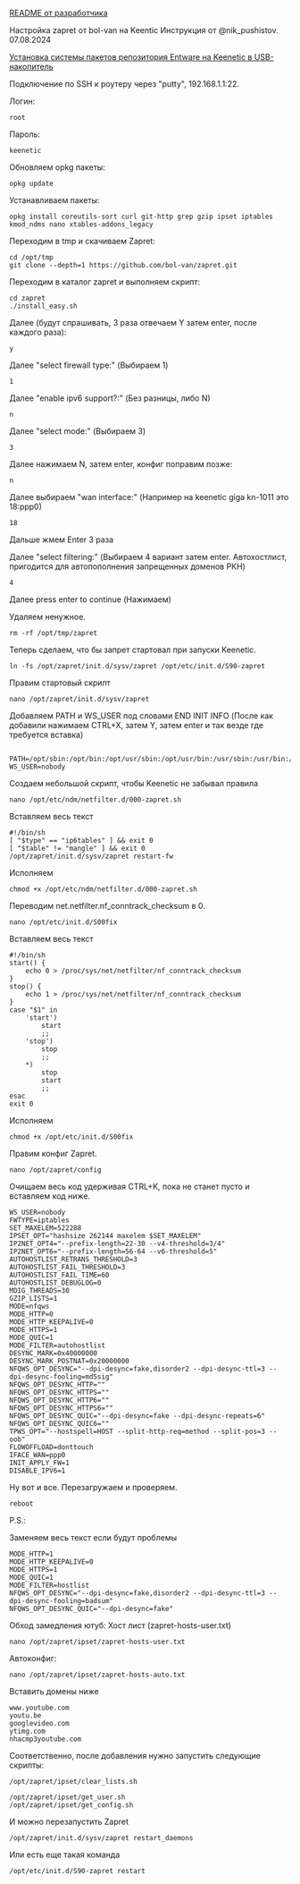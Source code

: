 [README от разработчика](https://github.com/nikrays/Zapret-on-Keenetic/blob/master/docs/readme.txt)



Настройка zapret от bol-van на Keentic
Инструкция от @nik_pushistov. 07.08.2024

[Установка системы пакетов репозитория Entware на Keenetic в USB-накопитель](https://help.keenetic.com/hc/ru/articles/360021214160-%D0%A3%D1%81%D1%82%D0%B0%D0%BD%D0%BE%D0%B2%D0%BA%D0%B0-%D1%81%D0%B8%D1%81%D1%82%D0%B5%D0%BC%D1%8B-%D0%BF%D0%B0%D0%BA%D0%B5%D1%82%D0%BE%D0%B2-%D1%80%D0%B5%D0%BF%D0%BE%D0%B7%D0%B8%D1%82%D0%BE%D1%80%D0%B8%D1%8F-Entware-%D0%BD%D0%B0-USB-%D0%BD%D0%B0%D0%BA%D0%BE%D0%BF%D0%B8%D1%82%D0%B5%D0%BB%D1%8C)

Подключение по SSH к роутеру через "putty", 192.168.1.1:22.

Логин: 
```
root
```

Пароль: 
```
keenetic
```

Обновляем opkg пакеты:
```
opkg update
```

Устанавливаем пакеты:

```
opkg install coreutils-sort curl git-http grep gzip ipset iptables kmod_ndms nano xtables-addons_legacy
```

Переходим в tmp и скачиваем Zapret:
```
cd /opt/tmp
git clone --depth=1 https://github.com/bol-van/zapret.git
```

Переходим в каталог zapret и выполняем скрипт:
```
cd zapret
./install_easy.sh
```

Далее (будут спрашивать, 3 раза отвечаем Y затем enter, после каждого раза):
```
y
```

Далее "select firewall type:" (Выбираем 1)
```
1
```

Далее "enable ipv6 support?:" (Без разницы, либо N)
```
n
```

Далее "select mode:" (Выбираем 3)
```
3
```

Далее нажимаем N, затем enter, конфиг поправим позже:
```
n
```

Далее выбираем "wan interface:" (Например на keenetic giga kn-1011 это 18:ppp0)
```
18
```

Дальше жмем Enter 3 раза

Далее "select filtering:" (Выбираем 4 вариант затем enter. Автохостлист, пригодится для автопополнения запрещенных доменов РКН)
```
4
```

Далее press enter to continue (Нажимаем)

Удаляем ненужное.
```
rm -rf /opt/tmp/zapret
```

Теперь сделаем, что бы запрет стартовал при запуски Keenetic.
```
ln -fs /opt/zapret/init.d/sysv/zapret /opt/etc/init.d/S90-zapret
```

Правим стартовый скрипт
```
nano /opt/zapret/init.d/sysv/zapret
```

Добавляем PATH и WS_USER под словами END INIT INFO (После как добавили нажимаем CTRL+X, затем Y, затем enter и так везде где требуется вставка)
```

PATH=/opt/sbin:/opt/bin:/opt/usr/sbin:/opt/usr/bin:/usr/sbin:/usr/bin:/sbin:/bin
WS_USER=nobody

```

Создаем небольшой скрипт, чтобы Keenetic не забывал правила
```
nano /opt/etc/ndm/netfilter.d/000-zapret.sh
```

Вставляем весь текст
```
#!/bin/sh
[ "$type" == "ip6tables" ] && exit 0
[ "$table" != "mangle" ] && exit 0
/opt/zapret/init.d/sysv/zapret restart-fw
```

Исполняем
```
chmod +x /opt/etc/ndm/netfilter.d/000-zapret.sh
```

Переводим net.netfilter.nf_conntrack_checksum в 0.
```
nano /opt/etc/init.d/S00fix
```

Вставляем весь текст
```
#!/bin/sh
start() {
    echo 0 > /proc/sys/net/netfilter/nf_conntrack_checksum
}
stop() {
    echo 1 > /proc/sys/net/netfilter/nf_conntrack_checksum
}
case "$1" in
    'start')
        start
        ;;
    'stop')
        stop
        ;;
    *)
        stop
        start
        ;;
esac
exit 0
```

Исполняем
```
chmod +x /opt/etc/init.d/S00fix
```

Правим конфиг Zapret.
```
nano /opt/zapret/config
```

Очищаем весь код удерживая CTRL+K, пока не станет пусто и вставляем код ниже.
```
WS_USER=nobody
FWTYPE=iptables
SET_MAXELEM=522288
IPSET_OPT="hashsize 262144 maxelem $SET_MAXELEM"
IP2NET_OPT4="--prefix-length=22-30 --v4-threshold=3/4"
IP2NET_OPT6="--prefix-length=56-64 --v6-threshold=5"
AUTOHOSTLIST_RETRANS_THRESHOLD=3
AUTOHOSTLIST_FAIL_THRESHOLD=3
AUTOHOSTLIST_FAIL_TIME=60
AUTOHOSTLIST_DEBUGLOG=0
MDIG_THREADS=30
GZIP_LISTS=1
MODE=nfqws
MODE_HTTP=0
MODE_HTTP_KEEPALIVE=0
MODE_HTTPS=1
MODE_QUIC=1
MODE_FILTER=autohostlist
DESYNC_MARK=0x40000000
DESYNC_MARK_POSTNAT=0x20000000
NFQWS_OPT_DESYNC="--dpi-desync=fake,disorder2 --dpi-desync-ttl=3 --dpi-desync-fooling=md5sig"
NFQWS_OPT_DESYNC_HTTP=""
NFQWS_OPT_DESYNC_HTTPS=""
NFQWS_OPT_DESYNC_HTTP6=""
NFQWS_OPT_DESYNC_HTTPS6=""
NFQWS_OPT_DESYNC_QUIC="--dpi-desync=fake --dpi-desync-repeats=6"
NFQWS_OPT_DESYNC_QUIC6=""
TPWS_OPT="--hostspell=HOST --split-http-req=method --split-pos=3 --oob"
FLOWOFFLOAD=donttouch
IFACE_WAN=ppp0
INIT_APPLY_FW=1
DISABLE_IPV6=1

```

Ну вот и все. Перезагружаем и проверяем.
```
reboot
```

P.S.:


Заменяем весь текст если будут проблемы
```
MODE_HTTP=1
MODE_HTTP_KEEPALIVE=0
MODE_HTTPS=1
MODE_QUIC=1
MODE_FILTER=hostlist
NFQWS_OPT_DESYNC="--dpi-desync=fake,disorder2 --dpi-desync-ttl=3 --dpi-desync-fooling=badsum"
NFQWS_OPT_DESYNC_QUIC="--dpi-desync=fake"
```

Обход замедления ютуб:
Хост лист (zapret-hosts-user.txt)
```
nano /opt/zapret/ipset/zapret-hosts-user.txt
```

Автоконфиг:
```
nano /opt/zapret/ipset/zapret-hosts-auto.txt
```

Вставить домены ниже
```
www.youtube.com
youtu.be
googlevideo.com
ytimg.com
nhacmp3youtube.com
```

Соответственно, после добавления нужно запустить следующие скрипты:
```
/opt/zapret/ipset/clear_lists.sh
```

```
/opt/zapret/ipset/get_user.sh
/opt/zapret/ipset/get_config.sh
```

И можно перезапустить Zapret
```
/opt/zapret/init.d/sysv/zapret restart_daemons
```

Или есть еще такая команда
```
/opt/etc/init.d/S90-zapret restart
```

